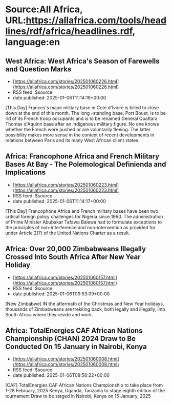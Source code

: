# Source:All Africa, URL:https://allafrica.com/tools/headlines/rdf/africa/headlines.rdf, language:en

## West Africa: West Africa's Season of Farewells and Question Marks
 - [https://allafrica.com/stories/202501060226.html](https://allafrica.com/stories/202501060226.html)
 - RSS feed: $source
 - date published: 2025-01-06T11:14:19+00:00

[This Day] Frances's major military base in Cote d'Ivoire is billed to close down at the end of this month. The long -standing base, Port Bouet, is to be rid of its French troop occupants and is to be renamed General Quattara Thomas d'Aquinn base after an indigenous military figure. No one knows whether the French were pushed or are voluntarily fleeing. The latter possibility makes more sense in the context of recent developments in relations between Paris and its many West African client states.

## Africa: Francophone Africa and French Military Bases At Bay - The Polemological Definienda and Implications
 - [https://allafrica.com/stories/202501060223.html](https://allafrica.com/stories/202501060223.html)
 - RSS feed: $source
 - date published: 2025-01-06T11:14:17+00:00

[This Day] Francophone Africa and French military bases have been two critical foreign policy challenges for Nigeria since 1960. The administration of Prime Minister Abubakar Tafawa Balewa had to formulate exceptions to the principles of non-interference and non-intervention as provided for under Article 2(7) of the United Nations Charter as a result.

## Africa: Over 20,000 Zimbabweans Illegally Crossed Into South Africa After New Year Holiday
 - [https://allafrica.com/stories/202501060157.html](https://allafrica.com/stories/202501060157.html)
 - RSS feed: $source
 - date published: 2025-01-06T09:53:09+00:00

[New Zimbabwe] IN the aftermath of the Christmas and New Year holidays, thousands of Zimbabweans are trekking back, both legally and illegally, into South Africa where they reside and work.

## Africa: TotalEnergies CAF African Nations Championship (CHAN) 2024 Draw to Be Conducted On 15 January in Nairobi, Kenya
 - [https://allafrica.com/stories/202501060008.html](https://allafrica.com/stories/202501060008.html)
 - RSS feed: $source
 - date published: 2025-01-06T08:56:22+00:00

[CAF] TotalEnergies CAF African Nations Championship to take place from 1-28 February, 2025 Kenya, Uganda, Tanzania to stage eighth edition of the tournament Draw to be staged in Nairobi, Kenya on 15 January, 2025

